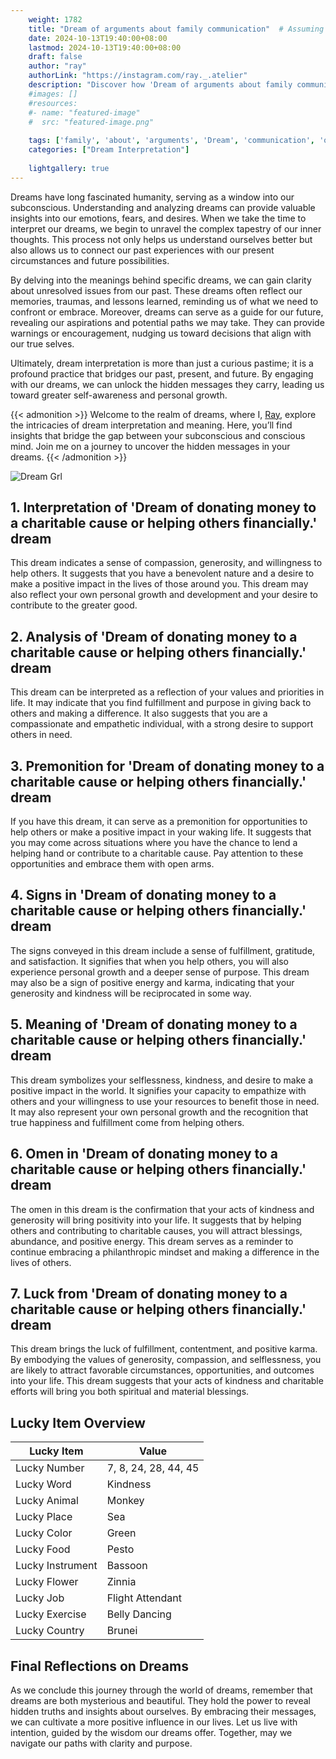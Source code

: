 ```yaml
---
    weight: 1782
    title: "Dream of arguments about family communication"  # Assuming 'title' column exists
    date: 2024-10-13T19:40:00+08:00
    lastmod: 2024-10-13T19:40:00+08:00
    draft: false
    author: "ray"
    authorLink: "https://instagram.com/ray._.atelier"
    description: "Discover how 'Dream of arguments about family communication' can interpret your future and uncover its significant meanings in your life."
    #images: []
    #resources:
    #- name: "featured-image"
    #  src: "featured-image.png"
    
    tags: ['family', 'about', 'arguments', 'Dream', 'communication', 'of']
    categories: ["Dream Interpretation"]
    
    lightgallery: true
---
```

    
Dreams have long fascinated humanity, serving as a window into our subconscious. Understanding and analyzing dreams can provide valuable insights into our emotions, fears, and desires. When we take the time to interpret our dreams, we begin to unravel the complex tapestry of our inner thoughts. This process not only helps us understand ourselves better but also allows us to connect our past experiences with our present circumstances and future possibilities.

By delving into the meanings behind specific dreams, we can gain clarity about unresolved issues from our past. These dreams often reflect our memories, traumas, and lessons learned, reminding us of what we need to confront or embrace. Moreover, dreams can serve as a guide for our future, revealing our aspirations and potential paths we may take. They can provide warnings or encouragement, nudging us toward decisions that align with our true selves.

Ultimately, dream interpretation is more than just a curious pastime; it is a profound practice that bridges our past, present, and future. By engaging with our dreams, we can unlock the hidden messages they carry, leading us toward greater self-awareness and personal growth.

{{< admonition >}}
Welcome to the realm of dreams, where I, [Ray](https://instagram.com/ray._.atelier), explore the intricacies of dream interpretation and meaning. Here, you’ll find insights that bridge the gap between your subconscious and conscious mind. Join me on a journey to uncover the hidden messages in your dreams.
{{< /admonition >}}

![Dream Grl](https://cdn.pixabay.com/photo/2017/11/02/03/35/gothic-2910057_1280.jpg "Dream Grl")

## 1. Interpretation of 'Dream of donating money to a charitable cause or helping others financially.' dream
 This dream indicates a sense of compassion, generosity, and willingness to help others. It suggests that you have a benevolent nature and a desire to make a positive impact in the lives of those around you. This dream may also reflect your own personal growth and development and your desire to contribute to the greater good.

## 2. Analysis of 'Dream of donating money to a charitable cause or helping others financially.' dream
 This dream can be interpreted as a reflection of your values and priorities in life. It may indicate that you find fulfillment and purpose in giving back to others and making a difference. It also suggests that you are a compassionate and empathetic individual, with a strong desire to support others in need.

## 3. Premonition for 'Dream of donating money to a charitable cause or helping others financially.' dream
 If you have this dream, it can serve as a premonition for opportunities to help others or make a positive impact in your waking life. It suggests that you may come across situations where you have the chance to lend a helping hand or contribute to a charitable cause. Pay attention to these opportunities and embrace them with open arms.

## 4. Signs in 'Dream of donating money to a charitable cause or helping others financially.' dream
 The signs conveyed in this dream include a sense of fulfillment, gratitude, and satisfaction. It signifies that when you help others, you will also experience personal growth and a deeper sense of purpose. This dream may also be a sign of positive energy and karma, indicating that your generosity and kindness will be reciprocated in some way.

## 5. Meaning of 'Dream of donating money to a charitable cause or helping others financially.' dream
 This dream symbolizes your selflessness, kindness, and desire to make a positive impact in the world. It signifies your capacity to empathize with others and your willingness to use your resources to benefit those in need. It may also represent your own personal growth and the recognition that true happiness and fulfillment come from helping others.

## 6. Omen in 'Dream of donating money to a charitable cause or helping others financially.' dream
 The omen in this dream is the confirmation that your acts of kindness and generosity will bring positivity into your life. It suggests that by helping others and contributing to charitable causes, you will attract blessings, abundance, and positive energy. This dream serves as a reminder to continue embracing a philanthropic mindset and making a difference in the lives of others.

## 7. Luck from 'Dream of donating money to a charitable cause or helping others financially.' dream
 This dream brings the luck of fulfillment, contentment, and positive karma. By embodying the values of generosity, compassion, and selflessness, you are likely to attract favorable circumstances, opportunities, and outcomes into your life. This dream suggests that your acts of kindness and charitable efforts will bring you both spiritual and material blessings.

## Lucky Item Overview
| Lucky Item          | Value              |
|---------------|--------------------|
| Lucky Number        | 7, 8, 24, 28, 44, 45  |
| Lucky Word          | Kindness |
| Lucky Animal        | Monkey |
| Lucky Place         | Sea     |
| Lucky Color         | Green     |
| Lucky Food          | Pesto      |
| Lucky Instrument    | Bassoon |
| Lucky Flower        | Zinnia    |
| Lucky Job           | Flight Attendant       |
| Lucky Exercise      | Belly Dancing  |
| Lucky Country       | Brunei    |


##  Final Reflections on Dreams

As we conclude this journey through the world of dreams, remember that dreams are both mysterious and beautiful. They hold the power to reveal hidden truths and insights about ourselves. By embracing their messages, we can cultivate a more positive influence in our lives. Let us live with intention, guided by the wisdom our dreams offer. Together, may we navigate our paths with clarity and purpose.
